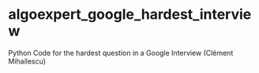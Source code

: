 # algoexpert_google_hardest_interview
Python Code for the hardest question in a Google Interview (Clément Mihailescu)
